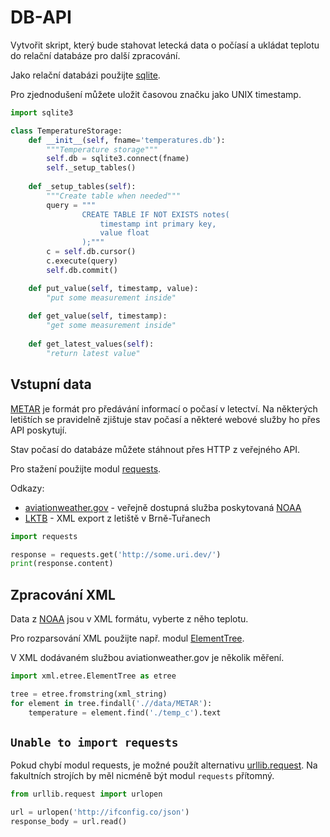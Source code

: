 # DB-API

Vytvořit skript, který bude stahovat letecká data 
o počíasí a ukládat teplotu do relační databáze pro další
zpracování.

Jako relační databázi použijte [sqlite][sqlite3]. 

Pro zjednodušení můžete uložit časovou značku jako UNIX timestamp. 


```python
import sqlite3

class TemperatureStorage:
    def __init__(self, fname='temperatures.db'):
        """Temperature storage"""
        self.db = sqlite3.connect(fname)
        self._setup_tables()
        
    def _setup_tables(self):        
        """Create table when needed"""
        query = """
                CREATE TABLE IF NOT EXISTS notes( 
                    timestamp int primary key, 
                    value float
                );"""
        c = self.db.cursor()
        c.execute(query)
        self.db.commit()

    def put_value(self, timestamp, value):
        "put some measurement inside"
        
    def get_value(self, timestamp):
        "get some measurement inside"
        
    def get_latest_values(self):
        "return latest value"
```

## Vstupní data

[METAR] je formát pro předávání informací o počasí v letectví. 
Na  některých letištích se pravidelně zjištuje stav počasí a 
některé webové služby ho přes API poskytují.  

Stav počasí do databáze můžete stáhnout přes HTTP z veřejného API. 

Pro stažení použijte modul [requests].

Odkazy:
- [aviationweather.gov] - veřejně dostupná služba poskytovaná [NOAA] 
- [LKTB] - XML export z letiště v Brně-Tuřanech

```python
import requests

response = requests.get('http://some.uri.dev/')
print(response.content)
```

## Zpracování XML

Data z [NOAA][aviationweather.gov] jsou v XML formátu, 
vyberte z něho teplotu. 

Pro rozparsování XML použijte např. modul [ElementTree]. 

V XML dodávaném službou aviationweather.gov  je několik měření.

```python
import xml.etree.ElementTree as etree

tree = etree.fromstring(xml_string)
for element in tree.findall('.//data/METAR'):
    temperature = element.find('./temp_c').text
```

## `Unable to import requests` 

Pokud chybí  modul requests, je možné použít  alternativu [urllib.request]. 
Na fakultních strojích by měl nicméně být modul `requests`  přítomný.

```python
from urllib.request import urlopen

url = urlopen('http://ifconfig.co/json')
response_body = url.read() 
```



[METAR]: https://en.wikipedia.org/wiki/METAR
[aviationweather.gov]: https://aviationweather.gov/adds/dataserver
[LKTB]: https://aviationweather.gov/adds/dataserver_current/httpparam?dataSource=metars&requestType=retrieve&format=xml&stationString=LKTB&hoursBeforeNow=2
[NOAA]: http://www.noaa.gov/
[requests]: http://docs.python-requests.org/en/master/
[ElementTree]: https://docs.python.org/3.5/library/xml.etree.elementtree.html
[urllib.request]: https://docs.python.org/3.5/library/urllib.request.html#module-urllib.request
[sqlite3]: https://docs.python.org/3.5/library/sqlite3.html